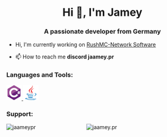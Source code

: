 <h1 align="center">Hi 👋, I'm Jamey</h1>
<h3 align="center">A passionate developer from Germany</h3>

- Hi, I'm currently working on [RushMC-Network Software](https://github.com/RushMC-Network)

- 📫 How to reach me **discord jaamey.pr**




<h3 align="left">Languages and Tools:</h3>
<p align="left"> <a href="https://www.w3schools.com/cs/" target="_blank" rel="noreferrer"> <img src="https://raw.githubusercontent.com/devicons/devicon/master/icons/csharp/csharp-original.svg" alt="csharp" width="40" height="40"/> </a> <a href="https://www.java.com" target="_blank" rel="noreferrer"> <img src="https://raw.githubusercontent.com/devicons/devicon/master/icons/java/java-original.svg" alt="java" width="40" height="40"/> </a>  </p>

<h3 align="left">Support:</h3>
<p><a href="https://www.buymeacoffee.com/jaameypr"> <img align="left" src="https://cdn.buymeacoffee.com/buttons/v2/default-yellow.png" height="50" width="210" alt="jaameypr" /></a><a href="https://ko-fi.com/jaameypr"> <img align="left" src="https://cdn.ko-fi.com/cdn/kofi3.png?v=3" height="50" width="210" alt="jaamey.pr" /></a></p><br><br>
